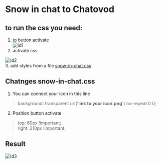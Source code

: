 # Snow in chat to Chatovod

## to run the css you need:  
1. to button activate  
![id1]  
2. activate css

![id2]  
3. add styles from a file [snow-in-chat.css](https://github.com/Madeas/chatemplate/blob/master/snow/snow-in-chat.css)

## Chatnges snow-in-chat.css

1. You can connect your icon in this line

> background: transparent url('**link to your icon.png**') no-repeat 0 0;

2. Position button activate 
    
>top: 60px !important;   
right: 210px !important;


## Result

![id3]

[id1]: http://demo.madeas.ru/images/snow-1.jpg
[id2]: http://demo.madeas.ru/images/snow-2.jpg
[id3]: http://demo.madeas.ru/images/snow-3.jpg
